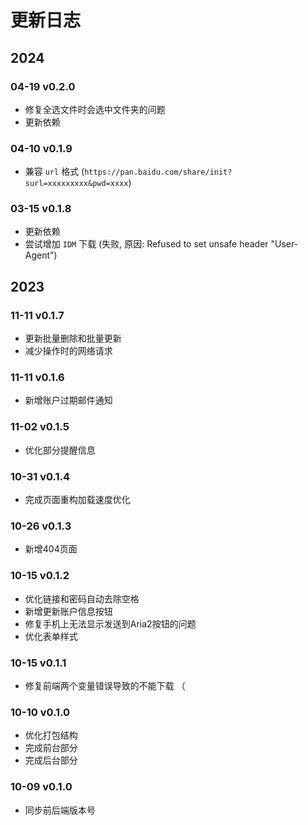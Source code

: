 # 更新日志

## 2024

### 04-19 v0.2.0

- 修复全选文件时会选中文件夹的问题
- 更新依赖

### 04-10 v0.1.9

- 兼容 `url` 格式 (`https://pan.baidu.com/share/init?surl=xxxxxxxxx&pwd=xxxx`)

### 03-15 v0.1.8

- 更新依赖
- 尝试增加 `IDM` 下载 (失败, 原因: Refused to set unsafe header "User-Agent")

## 2023

### 11-11 v0.1.7

- 更新批量删除和批量更新
- 减少操作时的网络请求

### 11-11 v0.1.6

- 新增账户过期邮件通知

### 11-02 v0.1.5

- 优化部分提醒信息

### 10-31 v0.1.4

- 完成页面重构加载速度优化

### 10-26 v0.1.3

- 新增404页面

### 10-15 v0.1.2

- 优化链接和密码自动去除空格
- 新增更新账户信息按钮
- 修复手机上无法显示发送到Aria2按钮的问题
- 优化表单样式

### 10-15 v0.1.1

- 修复前端两个变量错误导致的不能下载 （

### 10-10 v0.1.0

- 优化打包结构
- 完成前台部分
- 完成后台部分

### 10-09 v0.1.0

- 同步前后端版本号
